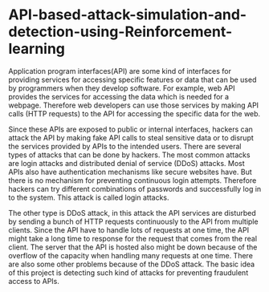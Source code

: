 # API-based-attack-simulation-and-detection-using-Reinforcement-learning
Application program interfaces(API) are some kind of interfaces for providing services for accessing specific features or data that can be used by programmers when they develop software. For example, web API provides the services for accessing the data which is needed for a webpage. Therefore web developers can use those services by making API calls (HTTP requests) to the API for accessing the specific data for the web.

Since these APIs are exposed to public or internal interfaces, hackers can attack the API by making fake API calls to steal sensitive data or to disrupt the services provided by APIs to the intended users. There are several types of attacks that can be done by hackers. The most common attacks are login attacks and distributed denial of service (DDoS) attacks. Most APIs also have authentication mechanisms like secure websites have. But there is no mechanism for preventing continuous login attempts. Therefore hackers can try different combinations of passwords and successfully log in to the system. This attack is called login attacks.

The other type is DDoS attack, in this attack the API services are disturbed by sending a bunch of HTTP requests continuously to the API from multiple clients. Since the API have to handle lots of requests at one time, the API might take a long time to response for the request that comes from the real client. The server that the API is hosted also might be down because of the overflow of the capacity when handling many requests at one time. There are also some other problems because of the DDoS attack. The basic idea of this project is detecting such kind of attacks for preventing fraudulent access to APIs.
